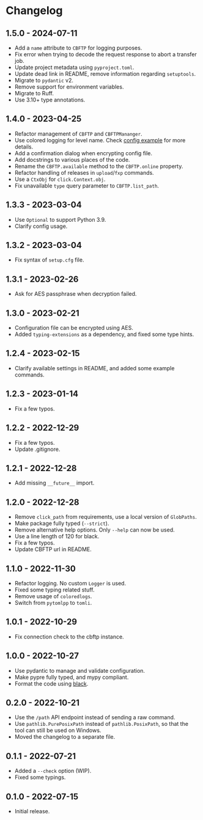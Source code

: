 # Changelog

## 1.5.0 - 2024-07-11

- Add a `name` attribute to `CBFTP` for logging purposes.
- Fix error when trying to decode the request response to abort a transfer job.
- Update project metadata using `pyproject.toml`.
- Update dead link in README, remove information regarding `setuptools`.
- Migrate to `pydantic` v2.
- Remove support for environment variables.
- Migrate to Ruff.
- Use 3.10+ type annotations.

## 1.4.0 - 2023-04-25

- Refactor management of `CBFTP` and `CBFTPMananger`.
- Use colored logging for level name. Check [config example](config/config_example.toml) for more details.
- Add a confirmation dialog when encrypting config file.
- Add docstrings to various places of the code.
- Rename the `CBFTP.available` method to the `CBFTP.online` property.
- Refactor handling of releases in `upload`/`fxp` commands.
- Use a `CtxObj` for `click.Context.obj`.
- Fix unavailable `type` query parameter to `CBFTP.list_path`.

## 1.3.3 - 2023-03-04

- Use `Optional` to support Python 3.9.
- Clarify config usage.

## 1.3.2 - 2023-03-04

- Fix syntax of `setup.cfg` file.

## 1.3.1 - 2023-02-26

- Ask for AES passphrase when decryption failed.

## 1.3.0 - 2023-02-21

- Configuration file can be encrypted using AES.
- Added `typing-extensions` as a dependency, and fixed some type hints.

## 1.2.4 - 2023-02-15

- Clarify available settings in README, and added some example commands.

## 1.2.3 - 2023-01-14

- Fix a few typos.

## 1.2.2 - 2022-12-29

- Fix a few typos.
- Update .gitignore.

## 1.2.1 - 2022-12-28

- Add missing `__future__` import.

## 1.2.0 - 2022-12-28

- Remove `click_path` from requirements, use a local version of `GlobPaths`.
- Make package fully typed (`--strict`).
- Remove alternative help options. Only `--help` can now be used.
- Use a line length of 120 for black.
- Fix a few typos.
- Update CBFTP url in README.

## 1.1.0 - 2022-11-30

- Refactor logging. No custom `Logger` is used.
- Fixed some typing related stuff.
- Remove usage of `coloredlogs`.
- Switch from `pytomlpp` to `tomli`.

## 1.0.1 - 2022-10-29

- Fix connection check to the cbftp instance.

## 1.0.0 - 2022-10-27

- Use pydantic to manage and validate configuration.
- Make pypre fully typed, and mypy compliant.
- Format the code using [black](https://github.com/psf/black).

## 0.2.0 - 2022-10-21

- Use the `/path` API endpoint instead of sending a raw command.
- Use `pathlib.PurePosixPath` instead of `pathlib.PosixPath`, so that the tool can still be used on Windows.
- Moved the changelog to a separate file.

## 0.1.1 - 2022-07-21

- Added a `--check` option (WIP).
- Fixed some typings.

## 0.1.0 - 2022-07-15

- Initial release.
